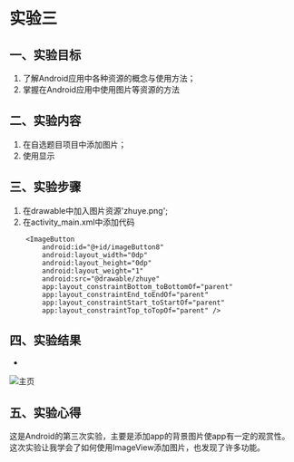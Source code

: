 # 实验三

## 一、实验目标

1. 了解Android应用中各种资源的概念与使用方法；
2. 掌握在Android应用中使用图片等资源的方法

## 二、实验内容

1. 在自选题目项目中添加图片；
2. 使用显示

## 三、实验步骤

1. 在drawable中加入图片资源'zhuye.png';  
2. 在activity_main.xml中添加代码
```  
    <ImageButton
        android:id="@+id/imageButton8"
        android:layout_width="0dp"
        android:layout_height="0dp"
        android:layout_weight="1"
        android:src="@drawable/zhuye"
        app:layout_constraintBottom_toBottomOf="parent"
        app:layout_constraintEnd_toEndOf="parent"
        app:layout_constraintStart_toStartOf="parent"
        app:layout_constraintTop_toTopOf="parent" />
```
## 四、实验结果

+ <br>
![主页](https://github.com/book-ccr/android-labs-2020/blob/master/students/net1814080903334/AD2.png)

## 五、实验心得
这是Android的第三次实验，主要是添加app的背景图片使app有一定的观赏性。这次实验让我学会了如何使用ImageView添加图片，也发现了许多功能。
